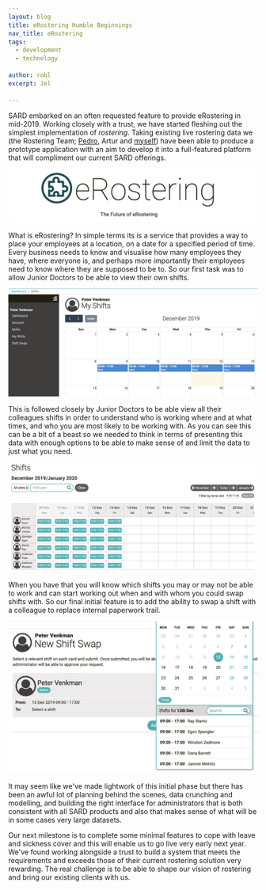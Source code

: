 ```yaml
---
layout: blog
title: eRostering Humble Beginnings
nav_title: eRostering
tags:
  - development
  - technology

author: robl
excerpt: Jel

---
```


SARD embarked on an often requested feature to provide eRostering in mid-2019. Working closely with a trust, we have started fleshing out the simplest implementation of *rostering*. Taking existing live rostering data we (the Rostering Team; [Pedro](/people/pedro.html), Artur and [myself](/people/robl)) have been able to produce a prototype application with an aim to develop it into a full-featured platform that will compliment our current SARD offerings.

![eRostering login](/images/blog/robl/rostering/login.png)

What is eRostering? In simple terms its is a service that provides a way to place your employees at a location, on a date for a specified period of time. Every business needs to know and visualise how many employees they have, where everyone is, and perhaps more importantly their employees need to know where they are supposed to be to. So our first task was to allow Junior Doctors to be able to view their own shifts.

![shift calendar](/images/blog/robl/rostering/shifts.png)

This is followed closely by Junior Doctors to be able view all their colleagues shifts in order to understand who is working where and at what times, and who you are most likely to be working with. As you can see this can be a bit of a beast so we needed to think in terms of presenting this data with enough options to be able to make sense of and limit the data to just what you need.

![all calendar](/images/blog/robl/rostering/all-shifts.png)

When you have that you will know which shifts you may or may not be able to work and can start working out when and with whom you could swap shifts with. So our final initial feature is to add the ability to swap a shift with a colleague to replace internal paperwork trail.

![all calendar](/images/blog/robl/rostering/shift-swaps.png)

It may seem like we've made lightwork of this initial phase but there has been an awful lot of planning behind the scenes, data crunching and modelling, and building the right interface for administrators that is both consistent with all SARD products and also that makes sense of what will be in some cases very large datasets.

Our next milestone is to complete some minimal features to cope with leave and sickness cover and this will enable us to go live very early next year. We've found working alongside a trust to build a system that meets the requirements and exceeds those of their current rostering solution very rewarding. The real challenge is to be able to shape our vision of rostering and bring our existing clients with us.
